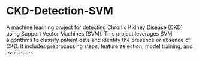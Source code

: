 # CKD-Detection-SVM
 A machine learning project for detecting Chronic Kidney Disease (CKD) using Support Vector Machines (SVM). This project leverages SVM algorithms to classify patient data and identify the presence or absence of CKD. It includes preprocessing steps, feature selection, model training, and evaluation.

